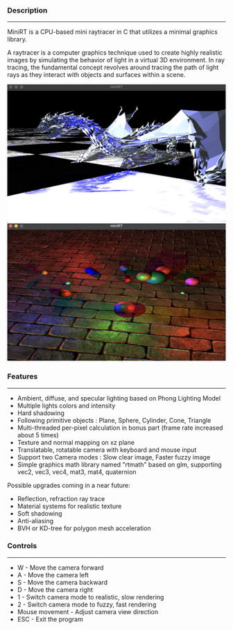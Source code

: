 ### Description
---
MiniRT is a CPU-based mini raytracer in C that utilizes a minimal graphics library.

A raytracer is a computer graphics technique used to create highly realistic images by simulating the behavior of light in a virtual 3D environment. In ray tracing, the fundamental concept revolves around tracing the path of light rays as they interact with objects and surfaces within a scene.

![Alt text](result_dragon.png)
![Alt text](result_simple.png)

### Features
---
- Ambient, diffuse, and specular lighting based on Phong Lighting Model
- Multiple lights colors and intensity
- Hard shadowing
- Following primitive objects : Plane, Sphere, Cylinder, Cone, Triangle
- Multi-threaded per-pixel calculation in bonus part (frame rate increased about 5 times)
- Texture and normal mapping on xz plane
- Translatable, rotatable camera with keyboard and mouse input
- Support two Camera modes : Slow clear image, Faster fuzzy image
- Simple graphics math library named "rtmath" based on glm, supporting vec2, vec3, vec4, mat3, mat4, quaternion

Possible upgrades coming in a near future:
- Reflection, refraction ray trace
- Material systems for realistic texture
- Soft shadowing
- Anti-aliasing
- BVH or KD-tree for polygon mesh acceleration

### Controls
---
- W - Move the camera forward
- A - Move the camera left
- S - Move the camera backward
- D - Move the camera right
- 1 - Switch camera mode to realistic, slow rendering
- 2 - Switch camera mode to fuzzy, fast rendering
- Mouse movement - Adjust camera view direction
- ESC - Exit the program

